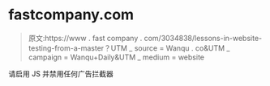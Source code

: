 # fastcompany.com

> 原文:https://www . fast company . com/3034838/lessons-in-website-testing-from-a-master？UTM _ source = Wanqu . co&UTM _ campaign = Wanqu+Daily&UTM _ medium = website

请启用 JS 并禁用任何广告拦截器